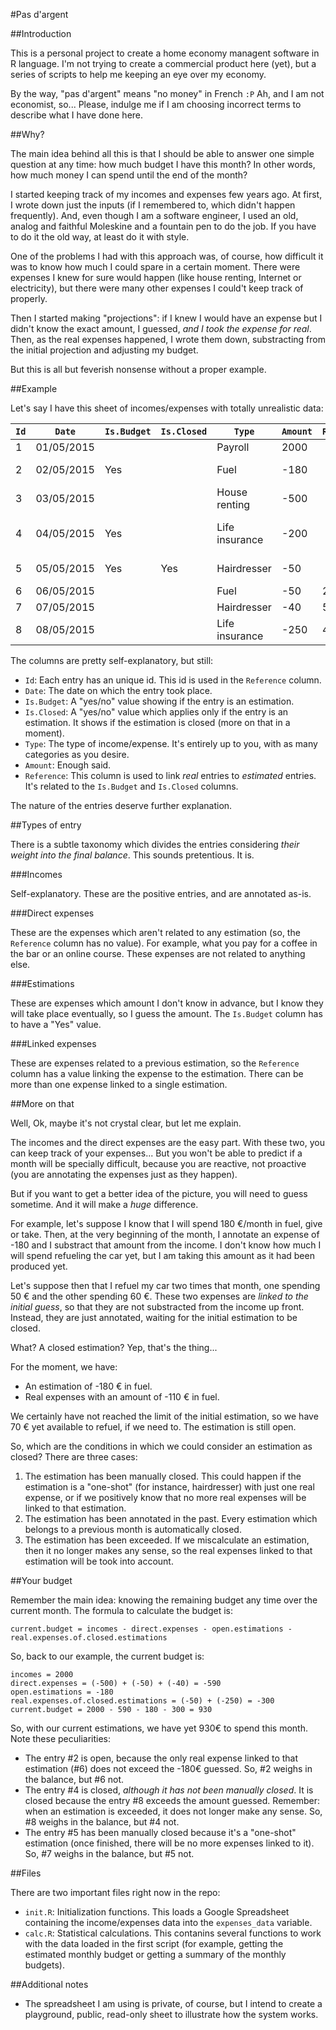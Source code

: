 #Pas d'argent

##Introduction

This is a personal project to create a home economy managent software in R language. I'm not trying to create a commercial product here (yet), but a series of scripts to help me keeping an eye over my economy.

By the way, "pas d'argent" means "no money" in French `:P` Ah, and I am not economist, so... Please, indulge me if I am choosing incorrect terms to describe what I have done here.

##Why?

The main idea behind all this is that I should be able to answer one simple question at any time: how much budget I have this month? In other words, how much money I can spend until the end of the month?

I started keeping track of my incomes and expenses few years ago. At first, I wrote down just the inputs (if I remembered to, which didn't happen frequently). And, even though I am a software engineer, I used an old, analog and faithful Moleskine and a fountain pen to do the job. If you have to do it the old way, at least do it with style.

One of the problems I had with this approach was, of course, how difficult it was to know how much I could spare in a certain moment. There were expenses I knew for sure would happen (like house renting, Internet or electricity), but there were many other expenses I could't keep track of properly.

Then I started making "projections": if I knew I would have an expense but I didn't know the exact amount, I guessed, _and I took the expense for real_. Then, as the real expenses happened, I wrote them down, substracting from the initial projection and adjusting my budget.

But this is all but feverish nonsense without a proper example.

##Example

Let's say I have this sheet of incomes/expenses with totally unrealistic data:

|`Id`|`Date`|`Is.Budget`|`Is.Closed`|`Type`|`Amount`|`Reference`|`Comments`|
|---|---|---|---|---|---|---|---|
|1|01/05/2015|||Payroll|2000|||
|2|02/05/2015|Yes||Fuel|-180||Fuel estimation|
|3|03/05/2015|||House renting|-500|||
|4|04/05/2015|Yes||Life insurance|-200||Life insurance estimation|
|5|05/05/2015|Yes|Yes|Hairdresser|-50||Hairdresser estimation|
|6|06/05/2015|||Fuel|-50|2|Fuel|
|7|07/05/2015|||Hairdresser|-40|5|Hairdresser|
|8|08/05/2015|||Life insurance|-250|4|Life insurance|

The columns are pretty self-explanatory, but still:

* `Id`: Each entry has an unique id. This id is used in the `Reference` column.
* `Date`: The date on which the entry took place.
* `Is.Budget`: A "yes/no" value showing if the entry is an estimation.
* `Is.Closed`: A "yes/no" value which applies only if the entry is an estimation. It shows if the estimation is closed (more on that in a moment).
* `Type`: The type of income/expense. It's entirely up to you, with as many categories as you desire.
* `Amount`: Enough said.
* `Reference`: This column is used to link _real_ entries to _estimated_ entries. It's related to the `Is.Budget` and `Is.Closed` columns.

The nature of the entries deserve further explanation.

##Types of entry

There is a subtle taxonomy which divides the entries considering _their weight into the final balance_. This sounds pretentious. It is.

###Incomes

Self-explanatory. These are the positive entries, and are annotated as-is.

###Direct expenses

These are the expenses which aren't related to any estimation (so, the `Reference` column has no value). For example, what you pay for a coffee in the bar or an online course. These expenses are not related to anything else.

###Estimations

These are expenses which amount I don't know in advance, but I know they will take place eventually, so I guess the amount. The `Is.Budget` column has to have a "Yes" value.

###Linked expenses

These are expenses related to a previous estimation, so the `Reference` column has a value linking the expense to the estimation. There can be more than one expense linked to a single estimation.

##More on that

Well, Ok, maybe it's not crystal clear, but let me explain.

The incomes and the direct expenses are the easy part. With these two, you can keep track of your expenses... But you won't be able to predict if a month will be specially difficult, because you are reactive, not proactive (you are annotating the expenses just as they happen).

But if you want to get a better idea of the picture, you will need to guess sometime. And it will make a _huge_ difference.

For example, let's suppose I know that I will spend 180 €/month in fuel, give or take. Then, at the very beginning of the month, I annotate an expense of -180 and I substract that amount from the income. I don't know how much I will spend refueling the car yet, but I am taking this amount as it had been produced yet.

Let's suppose then that I refuel my car two times that month, one spending 50 € and the other spending 60 €. These two expenses are _linked to the initial guess_, so that they are not substracted from the income up front. Instead, they are just annotated, waiting for the initial estimation to be closed.

What? A closed estimation? Yep, that's the thing...

For the moment, we have:

* An estimation of -180 € in fuel.
* Real expenses with an amount of -110 € in fuel.

We certainly have not reached the limit of the initial estimation, so we have 70 € yet available to refuel, if we need to. The estimation is still open.

So, which are the conditions in which we could consider an estimation as closed? There are three cases:

1. The estimation has been manually closed. This could happen if the estimation is a "one-shot" (for instance, hairdresser) with just one real expense, or if we positively know that no more real expenses will be linked to that estimation.
2. The estimation has been annotated in the past. Every estimation which belongs to a previous month is automatically closed.
3. The estimation has been exceeded. If we miscalculate an estimation, then it no longer makes any sense, so the real expenses linked to that estimation will be took into account.

##Your budget

Remember the main idea: knowing the remaining budget any time over the current month. The formula to calculate the budget is:

```
current.budget = incomes - direct.expenses - open.estimations - real.expenses.of.closed.estimations
```

So, back to our example, the current budget is:

```
incomes = 2000
direct.expenses = (-500) + (-50) + (-40) = -590
open.estimations = -180
real.expenses.of.closed.estimations = (-50) + (-250) = -300
current.budget = 2000 - 590 - 180 - 300 = 930
```

So, with our current estimations, we have yet 930€ to spend this month. Note these peculiarities:

* The entry #2 is open, because the only real expense linked to that estimation (#6) does not exceed the -180€ guessed. So, #2 weighs in the balance, but #6 not.
* The entry #4 is closed, _although it has not been manually closed_. It is closed because the entry #8 exceeds the amount guessed. Remember: when an estimation is exceeded, it does not longer make any sense. So, #8 weighs in the balance, but #4 not.
* The entry #5 has been manually closed because it's a "one-shot" estimation (once finished, there will be no more expenses linked to it). So, #7 weighs in the balance, but #5 not.

##Files

There are two important files right now in the repo:

* `init.R`: Initialization functions. This loads a Google Spreadsheet containing the income/expenses data into the `expenses_data` variable.
* `calc.R`: Statistical calculations. This contanins several functions to work with the data loaded in the first script (for example, getting the estimated monthly budget or getting a summary of the monthly budgets).

##Additional notes

* The spreadsheet I am using is private, of course, but I intend to create a playground, public, read-only sheet to illustrate how the system works.
